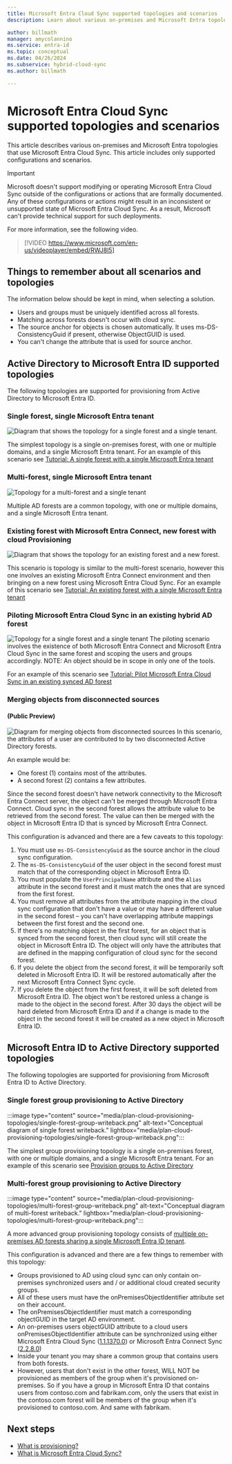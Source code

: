 ```yaml
---
title: Microsoft Entra Cloud Sync supported topologies and scenarios
description: Learn about various on-premises and Microsoft Entra topologies that use Microsoft Entra Cloud Sync.

author: billmath
manager: amycolannino
ms.service: entra-id
ms.topic: conceptual
ms.date: 04/26/2024
ms.subservice: hybrid-cloud-sync
ms.author: billmath

---
```



# Microsoft Entra Cloud Sync supported topologies and scenarios
This article describes various on-premises and Microsoft Entra topologies that use Microsoft Entra Cloud Sync. This article includes only supported configurations and scenarios.

> [!IMPORTANT]
> Microsoft doesn't support modifying or operating Microsoft Entra Cloud Sync outside of the configurations or actions that are formally documented. Any of these configurations or actions might result in an inconsistent or unsupported state of Microsoft Entra Cloud Sync. As a result, Microsoft can't provide technical support for such deployments.

For more information, see the following video.

> [!VIDEO https://www.microsoft.com/en-us/videoplayer/embed/RWJ8l5]

## Things to remember about all scenarios and topologies
The information below should be kept in mind, when selecting a solution.

- Users and groups must be uniquely identified across all forests.
- Matching across forests doesn't occur with cloud sync.
- The source anchor for objects is chosen automatically.  It uses ms-DS-ConsistencyGuid if present, otherwise ObjectGUID is used.
- You can't change the attribute that is used for source anchor.



## Active Directory to Microsoft Entra ID supported topologies
The following topologies are supported for provisioning from Active Directory to Microsoft Entra ID.

### Single forest, single Microsoft Entra tenant
![Diagram that shows the topology for a single forest and a single tenant.](media/tutorial-single-forest/diagram-2.png)

The simplest topology is a single on-premises forest, with one or multiple domains, and a single Microsoft Entra tenant.  For an example of this scenario see [Tutorial: A single forest with a single Microsoft Entra tenant](tutorial-single-forest.md)



### Multi-forest, single Microsoft Entra tenant
![Topology for a multi-forest and a single tenant](media/plan-cloud-provisioning-topologies/multi-forest-2.png)

Multiple AD forests are a common topology, with one or multiple domains, and a single Microsoft Entra tenant.  



### Existing forest with Microsoft Entra Connect, new forest with cloud Provisioning
![Diagram that shows the topology for an existing forest and a new forest.](media/tutorial-existing-forest/existing-forest-new-forest-2.png)

This scenario is topology is similar to the multi-forest scenario, however this one involves an existing Microsoft Entra Connect environment and then bringing on a new forest using Microsoft Entra Cloud Sync.  For an example of this scenario see [Tutorial: An existing forest with a single Microsoft Entra tenant](tutorial-existing-forest.md)



### Piloting Microsoft Entra Cloud Sync in an existing hybrid AD forest
![Topology for a single forest and a single tenant](media/tutorial-migrate-aadc-aadccp/diagram-2.png)
The piloting scenario involves the existence of both Microsoft Entra Connect and Microsoft Entra Cloud Sync in the same forest and scoping the users and groups accordingly. NOTE: An object should be in scope in only one of the tools. 

For an example of this scenario see [Tutorial: Pilot Microsoft Entra Cloud Sync in an existing synced AD forest](tutorial-pilot-aadc-aadccp.md)

### Merging objects from disconnected sources 
#### (Public Preview)
![Diagram for merging objects from disconnected sources](media/plan-cloud-provisioning-topologies/attributes-multiple-sources.png)
In this scenario, the attributes of a user are contributed to by two disconnected Active Directory forests. 

An example would be:

 - One forest (1) contains most of the attributes.
 - A second forest (2) contains a few attributes.

 Since the second forest doesn't have network connectivity to the Microsoft Entra Connect server, the object can't be merged through Microsoft Entra Connect. Cloud sync in the second forest allows the attribute value to be retrieved from the second forest. The value can then be merged with the object in Microsoft Entra ID that is synced by Microsoft Entra Connect.

This configuration is advanced and there are a few caveats to this topology: 

 1. You must use `ms-DS-ConsistencyGuid` as the source anchor in the cloud sync configuration.
 2. The `ms-DS-ConsistencyGuid` of the user object in the second forest must match that of the corresponding object in Microsoft Entra ID.
 3. You must populate the `UserPrincipalName` attribute and the `Alias` attribute in the second forest and it must match the ones that are synced from the first forest. 
 4. You must remove all attributes from the attribute mapping in the cloud sync configuration that don't have a value or may have a different value in the second forest – you can't have overlapping attribute mappings between the first forest and the second one. 
 5. If there's no matching object in the first forest, for an object that is synced from the second forest, then cloud sync will still create the object in Microsoft Entra ID. The object will only have the attributes that are defined in the mapping configuration of cloud sync for the second forest. 
 6. If you delete the object from the second forest, it will be temporarily soft deleted in Microsoft Entra ID. It will be restored automatically after the next Microsoft Entra Connect Sync cycle.  
 7. If you delete the object from the first forest, it will be soft deleted from Microsoft Entra ID.  The object won't be restored unless a change is made to the object in the second forest. After 30 days the object will be hard deleted from Microsoft Entra ID and if a change is made to the object in the second forest it will be created as a new object in Microsoft Entra ID. 

## Microsoft Entra ID to Active Directory supported topologies
The following topologies are supported for provisioning from Microsoft Entra ID to Active Directory.

### Single forest group provisioning to Active Directory

:::image type="content" source="media/plan-cloud-provisioning-topologies/single-forest-group-writeback.png" alt-text="Conceptual diagram of single forest writeback." lightbox="media/plan-cloud-provisioning-topologies/single-forest-group-writeback.png":::
 
 The simplest group provisioning topology is a single on-premises forest, with one or multiple domains, and a single Microsoft Entra tenant.  For an example of this scenario see [Provision groups to Active Directory](tutorial-group-provisioning.md)

### Multi-forest group provisioning to Active Directory

:::image type="content" source="media/plan-cloud-provisioning-topologies/multi-forest-group-writeback.png" alt-text="Conceptual diagram of multi-forest writeback." lightbox="media/plan-cloud-provisioning-topologies/multi-forest-group-writeback.png":::
 
 A more advanced group provisioning topology consists of [multiple on-premises AD forests sharing a single Microsoft Entra ID tenant](#multi-forest-single-microsoft-entra-tenant).  

 This configuration is advanced and there are a few things to remember with this topology: 

 - Groups provisioned to AD using cloud sync can only contain on-premises synchronized users and / or additional cloud created security groups.
 - All of these users must have the onPremisesObjectIdentifier attribute set on their account.
 - The onPremisesObjectIdentifier must match a corresponding objectGUID in the target AD environment.
 - An on-premises users objectGUID attribute to a cloud users onPremisesObjectIdentifier attribute can be synchronized using either Microsoft Entra Cloud Sync ([1.1.1370.0](../cloud-sync/reference-version-history.md#1113700)) or Microsoft Entra Connect Sync ([2.2.8.0](../connect/reference-connect-version-history.md#2280))
 - Inside your tenant you may share a common group that contains users from both forests.
 - However, users that don't exist in the other forest, WILL NOT be provisioned as members of the group when it's provisioned on-premises.  So if you have a group in Microsoft Entra ID that contains users from contoso.com and fabrikam.com, only the users that exist in the contoso.com forest will be members of the group when it's provisioned to contoso.com.  And same with fabrikam.  


## Next steps 

- [What is provisioning?](../what-is-provisioning.md)
- [What is Microsoft Entra Cloud Sync?](what-is-cloud-sync.md)
